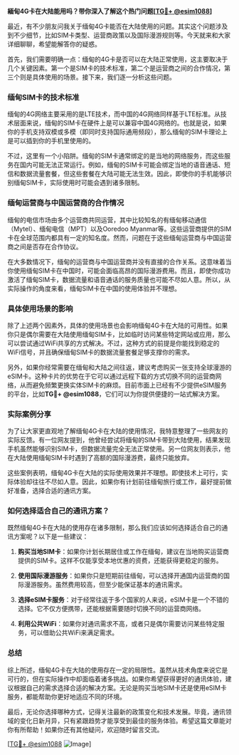 **緬甸4G卡在大陆能用吗？带你深入了解这个热门问题[[TG💪+ @esim1088](https://t.me/s/esim1088)]**

最近，有不少朋友问我关于缅甸4G卡能否在大陆使用的问题。其实这个问题涉及到不少细节，比如SIM卡类型、运营商政策以及国际漫游规则等。今天就来和大家详细聊聊，希望能解答你的疑惑。

首先，我们需要明确一点：缅甸的4G卡是否可以在大陆正常使用，这主要取决于几个关键因素。第一个是SIM卡的技术标准，第二个是运营商之间的合作情况，第三个则是具体使用的场景。接下来，我们逐一分析这些问题。

### 缅甸SIM卡的技术标准

缅甸的4G网络主要采用的是LTE技术，而中国的4G网络同样基于LTE标准。从技术层面来说，缅甸的SIM卡在硬件上是可以兼容中国4G网络的。也就是说，如果你的手机支持双模或多模（即同时支持国际通用频段），那么缅甸的SIM卡理论上是可以插到你的手机里使用的。

不过，这里有一个小陷阱。缅甸的SIM卡通常绑定的是当地的网络服务，而这些服务在国内可能无法正常运行。例如，缅甸的SIM卡可能会绑定当地的语音通话、短信和数据流量套餐，但这些套餐在大陆可能无法生效。因此，即使你的手机能够识别缅甸SIM卡，实际使用时可能会遇到诸多限制。

### 缅甸运营商与中国运营商的合作情况

缅甸的电信市场由多个运营商共同运营，其中比较知名的有缅甸移动通信（Mytel）、缅甸电信（MPT）以及Ooredoo Myanmar等。这些运营商提供的SIM卡在全球范围内都具有一定的知名度。然而，问题在于这些缅甸运营商与中国运营商之间是否存在合作协议。

在大多数情况下，缅甸的运营商与中国运营商并没有直接的合作关系。这意味着当你使用缅甸SIM卡在中国时，可能会面临高昂的国际漫游费用。而且，即使你成功激活了缅甸SIM卡，数据流量和语音通话的服务质量也可能不尽如人意。所以，从实际操作的角度来看，缅甸SIM卡在中国的使用体验并不理想。

### 具体使用场景的影响

除了上述两个因素外，具体的使用场景也会影响缅甸4G卡在大陆的可用性。如果你只是偶尔需要在大陆使用缅甸SIM卡，比如临时访问某些特定网站或应用，那么可以尝试通过WiFi共享的方式解决。不过，这种方式的前提是你能找到稳定的WiFi信号，并且确保缅甸SIM卡的数据流量套餐足够支撑你的需求。

另外，如果你经常需要在缅甸和大陆之间往返，建议考虑购买一张支持全球漫游的eSIM卡。这种卡片的优势在于它可以通过远程下载的方式切换不同的运营商网络，从而避免频繁更换实体SIM卡的麻烦。目前市面上已经有不少提供eSIM服务的平台，比如**TG💪+ @esim1088**，它们可以为你提供便捷的一站式解决方案。

### 实际案例分享

为了让大家更直观地了解缅甸4G卡在大陆的使用情况，我特意整理了一些网友的实际反馈。有一位网友提到，他曾经尝试将缅甸的SIM卡带到大陆使用，结果发现手机虽然能够识别SIM卡，但数据流量完全无法正常使用。另一位网友则表示，他在大陆使用缅甸SIM卡时遇到了高额的国际漫游费，最终只能放弃。

这些案例表明，缅甸4G卡在大陆的实际使用效果并不理想。即使技术上可行，实际体验却往往不尽如人意。因此，如果你有计划前往缅甸旅行或工作，最好提前做好准备，选择合适的通讯方案。

### 如何选择适合自己的通讯方案？

既然缅甸4G卡在大陆的使用存在诸多限制，那么我们应该如何选择适合自己的通讯方案呢？以下是一些建议：

1. **购买当地SIM卡**：如果你计划长期居住或工作在缅甸，建议在当地购买运营商提供的SIM卡。这样不仅能享受本地优惠的资费，还能获得更稳定的服务。

2. **使用国际漫游服务**：如果你只是短期前往缅甸，可以选择开通国内运营商的国际漫游服务。虽然费用较高，但至少能保证基本的通讯需求。

3. **选择eSIM卡服务**：对于经常往返于多个国家的人来说，eSIM卡是一个不错的选择。它不仅方便携带，还能根据需要随时切换不同的运营商网络。

4. **利用公共WiFi**：如果你对通讯需求不高，或者只是偶尔需要访问某些特定服务，可以借助公共WiFi来满足需求。

### 总结

综上所述，缅甸4G卡在大陆的使用存在一定的局限性。虽然从技术角度来说它是可行的，但在实际操作中却面临着诸多挑战。如果你希望获得更好的通讯体验，建议根据自己的需求选择合适的解决方案。无论是购买当地SIM卡还是使用eSIM卡服务，都能帮助你更好地适应不同的环境。

最后，无论你选择哪种方式，记得关注最新的政策变化和技术发展。毕竟，通讯领域的变化日新月异，只有紧跟趋势才能享受到最佳的服务体验。希望这篇文章能对你有所帮助！如果你还有其他疑问，欢迎随时留言交流。

[[TG💪+ @esim1088](https://t.me/s/esim1088) ![Image](https://i.postimg.cc/4NQfJmqS/Snipaste-2025-05-13-00-14-12.png)]